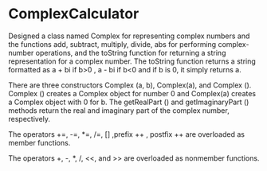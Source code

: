 # ComplexCalculator

Designed a class named Complex for representing complex numbers and the functions
add, subtract, multiply, divide, abs for performing complex-number operations, and the
toString function for returning a string representation for a complex number. The
toString function returns a string formatted as a + bi if b>0 , a - bi if b<0 and if b is 0, it
simply returns a.

There are three constructors Complex (a, b), Complex(a), and Complex (). Complex ()
creates a Complex object for number 0 and Complex(a) creates a Complex object with 0
for b. The getRealPart () and getImaginaryPart () methods return the
real and imaginary part of the complex number, respectively.

The operators +=, -=, *=, /=, [] ,prefix ++ , postfix ++ are overloaded as member functions.

The operators +, -, *, /, <<, and >> are overloaded as nonmember functions. 
